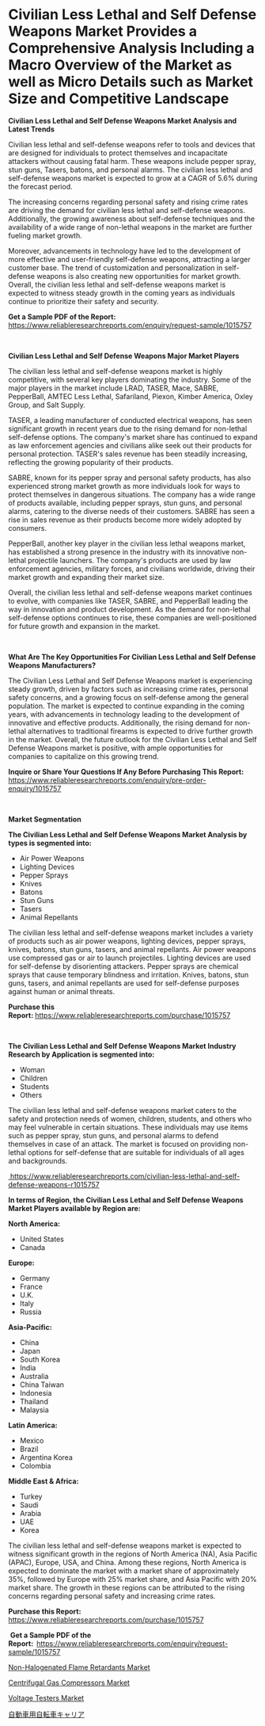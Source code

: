 <p><h1>Civilian Less Lethal and Self Defense Weapons Market Provides a Comprehensive Analysis Including a Macro Overview of the Market as well as Micro Details such as Market Size and Competitive Landscape</h1></p><p><strong>Civilian Less Lethal and Self Defense Weapons Market Analysis and Latest Trends</strong></p>
<p><p>Civilian less lethal and self-defense weapons refer to tools and devices that are designed for individuals to protect themselves and incapacitate attackers without causing fatal harm. These weapons include pepper spray, stun guns, Tasers, batons, and personal alarms. The civilian less lethal and self-defense weapons market is expected to grow at a CAGR of 5.6% during the forecast period.</p><p>The increasing concerns regarding personal safety and rising crime rates are driving the demand for civilian less lethal and self-defense weapons. Additionally, the growing awareness about self-defense techniques and the availability of a wide range of non-lethal weapons in the market are further fueling market growth.</p><p>Moreover, advancements in technology have led to the development of more effective and user-friendly self-defense weapons, attracting a larger customer base. The trend of customization and personalization in self-defense weapons is also creating new opportunities for market growth. Overall, the civilian less lethal and self-defense weapons market is expected to witness steady growth in the coming years as individuals continue to prioritize their safety and security.</p></p>
<p><strong>Get a Sample PDF of the Report:&nbsp;</strong> <a href="https://www.reliableresearchreports.com/enquiry/request-sample/1015757">https://www.reliableresearchreports.com/enquiry/request-sample/1015757</a></p>
<p>&nbsp;</p>
<p><strong>Civilian Less Lethal and Self Defense Weapons Major Market Players</strong></p>
<p><p>The civilian less lethal and self-defense weapons market is highly competitive, with several key players dominating the industry. Some of the major players in the market include LRAD, TASER, Mace, SABRE, PepperBall, AMTEC Less Lethal, Safariland, Piexon, Kimber America, Oxley Group, and Salt Supply.</p><p>TASER, a leading manufacturer of conducted electrical weapons, has seen significant growth in recent years due to the rising demand for non-lethal self-defense options. The company's market share has continued to expand as law enforcement agencies and civilians alike seek out their products for personal protection. TASER's sales revenue has been steadily increasing, reflecting the growing popularity of their products.</p><p>SABRE, known for its pepper spray and personal safety products, has also experienced strong market growth as more individuals look for ways to protect themselves in dangerous situations. The company has a wide range of products available, including pepper sprays, stun guns, and personal alarms, catering to the diverse needs of their customers. SABRE has seen a rise in sales revenue as their products become more widely adopted by consumers.</p><p>PepperBall, another key player in the civilian less lethal weapons market, has established a strong presence in the industry with its innovative non-lethal projectile launchers. The company's products are used by law enforcement agencies, military forces, and civilians worldwide, driving their market growth and expanding their market size.</p><p>Overall, the civilian less lethal and self-defense weapons market continues to evolve, with companies like TASER, SABRE, and PepperBall leading the way in innovation and product development. As the demand for non-lethal self-defense options continues to rise, these companies are well-positioned for future growth and expansion in the market.</p></p>
<p>&nbsp;</p>
<p><strong>What Are The Key Opportunities For Civilian Less Lethal and Self Defense Weapons Manufacturers?</strong></p>
<p><p>The Civilian Less Lethal and Self Defense Weapons market is experiencing steady growth, driven by factors such as increasing crime rates, personal safety concerns, and a growing focus on self-defense among the general population. The market is expected to continue expanding in the coming years, with advancements in technology leading to the development of innovative and effective products. Additionally, the rising demand for non-lethal alternatives to traditional firearms is expected to drive further growth in the market. Overall, the future outlook for the Civilian Less Lethal and Self Defense Weapons market is positive, with ample opportunities for companies to capitalize on this growing trend.</p></p>
<p><strong>Inquire or Share Your Questions If Any Before Purchasing This Report:</strong> <a href="https://www.reliableresearchreports.com/enquiry/pre-order-enquiry/1015757">https://www.reliableresearchreports.com/enquiry/pre-order-enquiry/1015757</a></p>
<p>&nbsp;</p>
<p><strong>Market Segmentation</strong></p>
<p><strong>The Civilian Less Lethal and Self Defense Weapons Market Analysis by types is segmented into:</strong></p>
<p><ul><li>Air Power Weapons</li><li>Lighting Devices</li><li>Pepper Sprays</li><li>Knives</li><li>Batons</li><li>Stun Guns</li><li>Tasers</li><li>Animal Repellants</li></ul></p>
<p><p>The civilian less lethal and self-defense weapons market includes a variety of products such as air power weapons, lighting devices, pepper sprays, knives, batons, stun guns, tasers, and animal repellants. Air power weapons use compressed gas or air to launch projectiles. Lighting devices are used for self-defense by disorienting attackers. Pepper sprays are chemical sprays that cause temporary blindness and irritation. Knives, batons, stun guns, tasers, and animal repellants are used for self-defense purposes against human or animal threats.</p></p>
<p><strong>Purchase this Report:&nbsp;</strong><a href="https://www.reliableresearchreports.com/purchase/1015757">https://www.reliableresearchreports.com/purchase/1015757</a></p>
<p>&nbsp;</p>
<p><strong>The Civilian Less Lethal and Self Defense Weapons Market Industry Research by Application is segmented into:</strong></p>
<p><ul><li>Woman</li><li>Children</li><li>Students</li><li>Others</li></ul></p>
<p><p>The civilian less lethal and self-defense weapons market caters to the safety and protection needs of women, children, students, and others who may feel vulnerable in certain situations. These individuals may use items such as pepper spray, stun guns, and personal alarms to defend themselves in case of an attack. The market is focused on providing non-lethal options for self-defense that are suitable for individuals of all ages and backgrounds.</p></p>
<p><a href="https://www.reliableresearchreports.com/civilian-less-lethal-and-self-defense-weapons-r1015757">&nbsp;https://www.reliableresearchreports.com/civilian-less-lethal-and-self-defense-weapons-r1015757</a></p>
<p><strong>In terms of Region, the Civilian Less Lethal and Self Defense Weapons Market Players available by Region are:</strong></p>
<p>
    <p> <strong> North America: </strong>
        <ul>
            <li>United States</li>
            <li>Canada</li>
        </ul>
        </p> 
    <p> <strong> Europe: </strong>
        <ul>
            <li>Germany</li>
            <li>France</li>
            <li>U.K.</li>
            <li>Italy</li>
            <li>Russia</li>
        </ul>
        </p> 
    <p> <strong> Asia-Pacific: </strong>
        <ul>
            <li>China</li>
            <li>Japan</li>
            <li>South Korea</li>
            <li>India</li>
            <li>Australia</li>
            <li>China Taiwan</li>
            <li>Indonesia</li>
            <li>Thailand</li>
            <li>Malaysia</li>
        </ul>
        </p> 
    <p> <strong> Latin America: </strong>
        <ul>
            <li>Mexico</li>
            <li>Brazil</li>
            <li>Argentina Korea</li>
            <li>Colombia</li>
        </ul>
        </p> 
    <p> <strong> Middle East & Africa: </strong>
        <ul>
            <li>Turkey</li>
            <li>Saudi</li>
            <li>Arabia</li>
            <li>UAE</li>
            <li>Korea</li>
        </ul>
    </p>
    </p>
<p><p>The civilian less lethal and self-defense weapons market is expected to witness significant growth in the regions of North America (NA), Asia Pacific (APAC), Europe, USA, and China. Among these regions, North America is expected to dominate the market with a market share of approximately 35%, followed by Europe with 25% market share, and Asia Pacific with 20% market share. The growth in these regions can be attributed to the rising concerns regarding personal safety and increasing crime rates.</p></p>
<p><strong>Purchase this Report: </strong><a href="https://www.reliableresearchreports.com/purchase/1015757">https://www.reliableresearchreports.com/purchase/1015757</a></p>
<p>&nbsp;<strong>Get a Sample PDF of the Report:&nbsp;&nbsp;</strong><a href="https://www.reliableresearchreports.com/enquiry/request-sample/1015757">https://www.reliableresearchreports.com/enquiry/request-sample/1015757</a></p>
<p><strong></strong></p>
<p><p><a href="https://www.linkedin.com/pulse/non-halogenated-flame-retardants-market-size-share-amp-trends-lxiic?trackingId=bax7S5RVM5j1JAapu2QSBw%3D%3D">Non-Halogenated Flame Retardants Market</a></p><p><a href="https://github.com/okotobwrhuteie/Market-Research-Report-List-2/blob/main/centrifugal-gas-compressors-market.md">Centrifugal Gas Compressors Market</a></p><p><a href="https://www.linkedin.com/pulse/voltage-testers-market-analysis-size-global-industry-overview-a6pvc?trackingId=rZk4V6lWdgT2dqVcK9iHSQ%3D%3D">Voltage Testers Market</a></p><p><a href="https://github.com/SarahFahey88/Market-Research-Report-List-1/blob/main/112873527668.md">自動車用自転車キャリア</a></p></p>